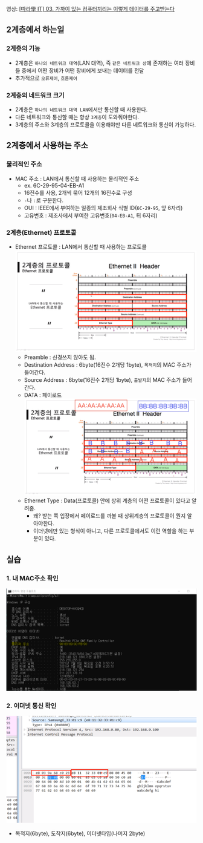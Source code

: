 영상: [[따라學 IT] 03. 가까이 있는 컴퓨터끼리는 이렇게 데이터를 주고받는다](https://youtu.be/HkiOygWMARs?list=PL0d8NnikouEWcF1jJueLdjRIC4HsUlULi)

## 2계층에서 하는일

### 2게층의 기능

- 2계층은 `하나의 네트워크 대역`(LAN 대역), 즉 `같은 네트워크 상`에 존재하는 여러 장비들 중에서 어떤 장비가 어떤 장비에게 보내는 데이터를 전달
- 추가적으로 `오류제어`, `흐름제어`

### 2계층의 네트워크 크기

- 2계층은 `하나의 네트워크 대역 LAN`에서만 통신할 때 사용한다.
- 다른 네트워크와 통신할 때는 항상 `3계층`이 도와줘야한다.
- 3계층의 주소와 3계층의 프로토콜을 이용해야만 다른 네트워크와 통신이 가능하다.

## 2계층에서 사용하는 주소

### 물리적인 주소

- MAC 주소 : LAN에서 통신할 때 사용하는 물리적인 주소
  - ex. 6C-29-95-04-EB-A1
  - 16진수를 사용, 2개씩 묶어 12개의 16진수로 구성
  - `-`나 `:`로 구분한다.
  - OUI : IEEE에서 부여하는 일종의 제조회사 식별 ID(`6C-29-95`, 앞 6자리)
  - 고유번호 : 제조사에서 부여한 고유번호(`04-EB-A1`, 뒤 6자리)

### 2계층(Ethernet) 프로토콜

- Ethernet 프로토콜 : LAN에서 통신할 때 사용하는 프로토콜
  ![img](./images/04_ethernet.png)
  - Preamble : 신경쓰지 않아도 됨.
  - Destination Address : 6byte(16진수 2개당 1byte), `목적지`의 MAC 주소가 들어간다.
  - Source Address : 6byte(16진수 2개당 1byte), `출발지`의 MAC 주소가 들어간다.
  - DATA : 페이로드
    ![img](./images/05_ethernet2.png)
  - Ethernet Type : Data(프로토콜) 안에 상위 계층의 어떤 프로토콜이 있다고 알려줌.
    - 왜? 받는 쪽 입장에서 페이로드를 까볼 때 상위계층의 프로토콜이 뭔지 알아야한다.
    - 이더넷에만 있는 형식이 아니고, 다른 프로토콜에서도 이런 역할을 하는 부분이 있다.

## 실습

### 1. 내 MAC주소 확인

![img](./images/06_MAC.PNG)

### 2. 이더넷 통신 확인

![img](./images/07_ethernet_check.png)

- 목적지(6byte), 도착지(6byte), 이더넷타입(나머지 2byte)
